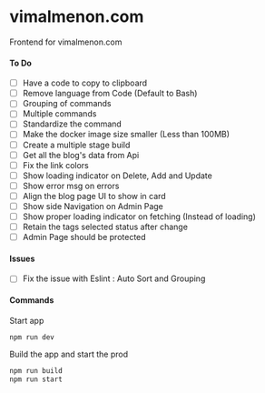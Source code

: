# vimalmenon.com

Frontend for vimalmenon.com

#### To Do

- [ ] Have a code to copy to clipboard
- [ ] Remove language from Code (Default to Bash)
- [ ] Grouping of commands
- [ ] Multiple commands
- [ ] Standardize the command
- [ ] Make the docker image size smaller (Less than 100MB)
- [ ] Create a multiple stage build
- [ ] Get all the blog's data from Api
- [ ] Fix the link colors
- [ ] Show loading indicator on Delete, Add and Update
- [ ] Show error msg on errors
- [ ] Align the blog page UI to show in card
- [ ] Show side Navigation on Admin Page
- [ ] Show proper loading indicator on fetching (Instead of loading)
- [ ] Retain the tags selected status after change
- [ ] Admin Page should be protected

#### Issues

- [ ] Fix the issue with Eslint : Auto Sort and Grouping

#### Commands

Start app

```sh
npm run dev
```

Build the app and start the prod

```sh
npm run build
npm run start
```
